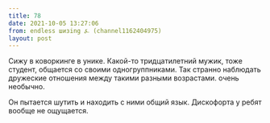 ```yaml
---
title: 78
date: 2021-10-05 13:27:06
from: endless шизing ⍼ (channel1162404975)
layout: post
---
```


Сижу в коворкинге в унике.
Какой-то тридцатилетний мужик, тоже студент, общается со своими одногруппниками. Так странно наблюдать дружеские отношения между такими разными возрастами. очень необычно.

Он пытается шутить и находить с ними общий язык. Дискофорта у ребят вообще не ощущается.
